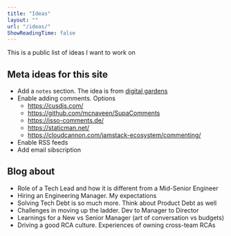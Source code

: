 ```yaml
---
title: "Ideas"
layout: ""
url: "/ideas/"
ShowReadingTime: false
---
```


This is a public list of ideas I want to work on

## Meta ideas for this site
- Add a `notes` section. The idea is from [digital gardens](https://salman.io/notes/digital-gardens/)
- Enable adding comments. Options
    - https://cusdis.com/
    - https://github.com/mcnaveen/SupaComments
    - https://isso-comments.de/
    - https://staticman.net/
    - https://cloudcannon.com/jamstack-ecosystem/commenting/
- Enable RSS feeds
- Add email sibscription

## Blog about
- Role of a Tech Lead and how it is different from a Mid-Senior Engineer
- Hiring an Engineering Manager. My expectations
- Solving Tech Debt is so much more. Think about Product Debt as well
- Challenges in moving up the ladder. Dev to Manager to Director
- Learnings for a New vs Senior Manager (art of conversation vs budgets)
- Driving a good RCA culture. Experiences of owning cross-team RCAs